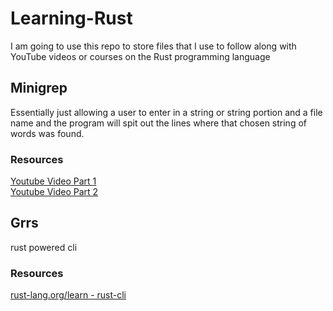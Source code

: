 # Learning-Rust
I am going to use this repo to store files that I use to follow along with YouTube videos or courses on the Rust programming language

## Minigrep
Essentially just allowing a user to enter in a string or string portion and a file name and the program will spit out the lines where that chosen string of words was found.

### Resources

[Youtube Video Part 1](https://www.youtube.com/watch?v=XYkiwsplDTg)  
[Youtube Video Part 2](https://www.youtube.com/watch?v=AABHxixn6Cw)    



## Grrs
rust powered cli

### Resources 

[rust-lang.org/learn - rust-cli](https://rust-cli.github.io/book/index.html)
